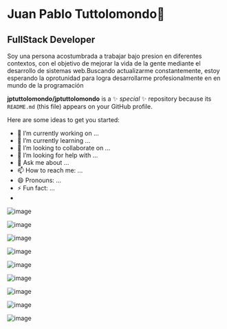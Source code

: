 # Juan Pablo Tuttolomondo👋

## FullStack Developer


Soy una persona acostumbrada a trabajar bajo presion en diferentes contextos, con el objetivo de mejorar la vida de la gente mediante el desarrollo de sistemas web.Buscando actualizarme constantemente, estoy esperando la oprotunidad para logra desarrollarme profesionalmente en en mundo de la programación

**jptuttolomondo/jptuttolomondo** is a ✨ _special_ ✨ repository because its `README.md` (this file) appears on your GitHub profile.

Here are some ideas to get you started:

- 🔭 I’m currently working on ...
- 🌱 I’m currently learning ...
- 👯 I’m looking to collaborate on ...
- 🤔 I’m looking for help with ...
- 💬 Ask me about ...
- 📫 How to reach me: ...
- 😄 Pronouns: ...
- ⚡ Fun fact: ...
- 
![image](https://user-images.githubusercontent.com/92340417/164362765-016ca7ea-cb97-4f8d-8a47-705c848bc8d7.png)

![image](https://user-images.githubusercontent.com/92340417/164362894-ee00681a-71fc-497d-b8a2-69155c8c4b1d.png)

![image](https://user-images.githubusercontent.com/92340417/164362988-20e9974e-1742-414d-94d2-f56ad6125f78.png)

![image](https://user-images.githubusercontent.com/92340417/164363026-46b2f320-7592-420e-9154-82109915445f.png)

![image](https://user-images.githubusercontent.com/92340417/164363059-ca444e34-cfed-4935-a33b-41e8bff01e85.png)

![image](https://user-images.githubusercontent.com/92340417/164363093-c552a1eb-b2d8-4a96-934e-be736346b8bd.png)

![image](https://user-images.githubusercontent.com/92340417/164363123-c09fd3b1-80f0-45e8-b94a-fbcf7c5c3639.png)

![image](https://user-images.githubusercontent.com/92340417/164363163-bdea7134-9dbd-4ab2-9d09-d16af6ce0587.png)

![image](https://user-images.githubusercontent.com/92340417/164363196-563aeda0-192c-4198-af88-9cd1ca58fc1d.png)

